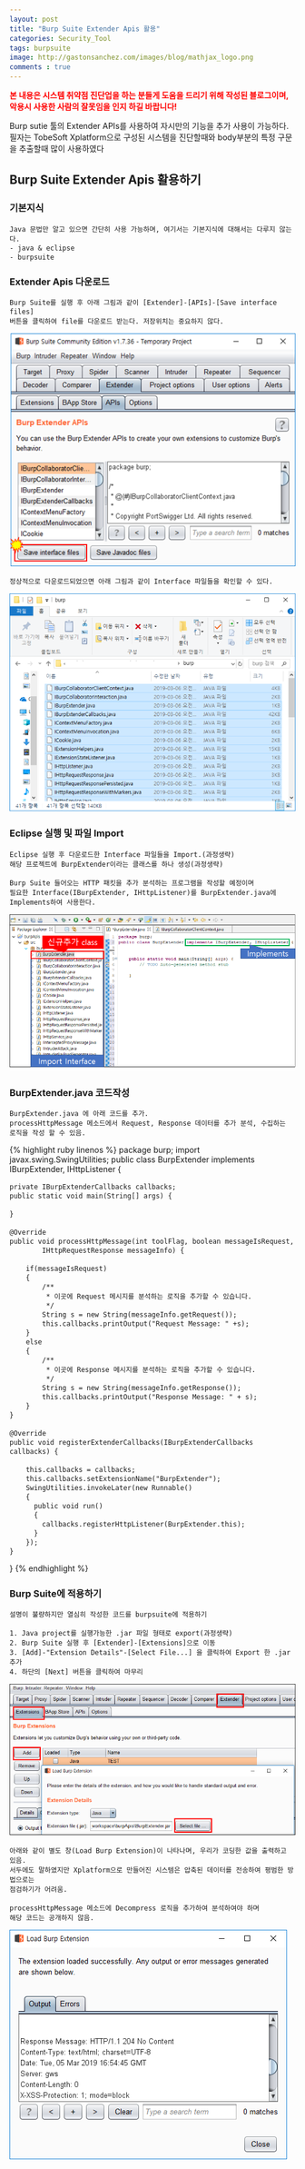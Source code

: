 ```yaml
---
layout: post
title: "Burp Suite Extender Apis 활용"
categories: Security_Tool
tags: burpsuite
image: http://gastonsanchez.com/images/blog/mathjax_logo.png
comments : true
---
```

 <B><font color="red"> 본 내용은 시스템 취약점 진단업을 하는 분들게 도움을 드리기 위해 작성된 블로그이며,
  악용시 사용한 사람의 잘못임을 인지 하길 바랍니다!</font></B>
  
  Burp sutie 툴의 Extender APIs를 사용하여 자시만의 기능을 추가 사용이 가능하다.<br>
  필자는 TobeSoft Xplatform으로 구성된 시스템을 진단할때와 body부분의 특정 구문을 추출할때 많이 사용하였다<br>
  
## Burp Suite Extender Apis 활용하기
  
### 기본지식
```
Java 문법만 알고 있으면 간단히 사용 가능하며, 여기서는 기본지식에 대해서는 다루지 않는다.
- java & eclipse
- burpsuite
```

### Extender Apis 다운로드
```
Burp Suite를 실행 후 아래 그림과 같이 [Extender]-[APIs]-[Save interface files]
버튼을 클릭하여 file를 다운로드 받는다. 저장위치는 중요하지 않다.
```
![Small Picture](\assets\img\burpsuite_apis\1.png)

```
정상적으로 다운로드되었으면 아래 그림과 같이 Interface 파일들을 확인할 수 있다.
```
![Small Picture](\assets\img\burpsuite_apis\2.png)

### Eclipse 실행 및 파일 Import
```
Eclipse 실행 후 다운로드한 Interface 파일들을 Import.(과정생략)
해당 프로젝트에 BurpExtender이라는 클래스를 하나 생성(과정생략)

Burp Suite 들어오는 HTTP 패킷을 추가 분석하는 프로그램을 작성할 예정이며
필요한 Interface(IBurpExtender, IHttpListener)를 BurpExtender.java에 Implements하여 사용한다.

```
![Small Picture](\assets\img\burpsuite_apis\3.png)

### BurpExtender.java 코드작성
```
BurpExtender.java 에 아래 코드를 추가.
processHttpMessage 메소드에서 Request, Response 데이터를 추가 분석, 수집하는 로직을 작성 할 수 있음.
```

{% highlight ruby linenos %}
package burp;
import javax.swing.SwingUtilities;
public class BurpExtender implements IBurpExtender, IHttpListener {

	private IBurpExtenderCallbacks callbacks;
	public static void main(String[] args) {
	
	}	
	
	@Override
	public void processHttpMessage(int toolFlag, boolean messageIsRequest,
			IHttpRequestResponse messageInfo) {
			
		if(messageIsRequest)
		{
			/**
			 * 이곳에 Request 메시지를 분석하는 로직을 추가할 수 있습니다.
			 */
			String s = new String(messageInfo.getRequest());
			this.callbacks.printOutput("Request Message: " +s);
		}
		else
		{
			/**
			 * 이곳에 Response 메시지를 분석하는 로직을 추가할 수 있습니다.
			 */
			String s = new String(messageInfo.getResponse());
			this.callbacks.printOutput("Response Message: " + s);
		}
	}

	@Override
	public void registerExtenderCallbacks(IBurpExtenderCallbacks callbacks) {
		
		this.callbacks = callbacks;
	    this.callbacks.setExtensionName("BurpExtender");
	    SwingUtilities.invokeLater(new Runnable()
	    {
	      public void run()
	      {
	        callbacks.registerHttpListener(BurpExtender.this);
	      }
	    });
	}
}
{% endhighlight %}

### Burp Suite에 적용하기
```
설명이 불량하지만 열심히 작성한 코드를 burpsuite에 적용하기

1. Java project를 실행가능한 .jar 파일 형태로 export(과정생략)
2. Burp Suite 실행 후 [Extender]-[Extensions]으로 이동
3. [Add]-"Extension Details"-[Select File...] 을 클릭하여 Export 한 .jar 추가
4. 하단의 [Next] 버튼을 클릭하여 마무리
```
![Small Picture](\assets\img\burpsuite_apis\4.png)


```
아래와 같이 별도 창(Load Burp Extension)이 나타나며, 우리가 코딩한 값을 출력하고 있음.
서두에도 말하였지만 Xplatform으로 만들어진 시스템은 압축된 데이터를 전송하여 평범한 방법으로는
점검하기가 어려움.

processHttpMessage 메소드에 Decompress 로직을 추가하여 분석하여야 하며 
해당 코드는 공개하지 않음.
```
![Small Picture](\assets\img\burpsuite_apis\5.png)
